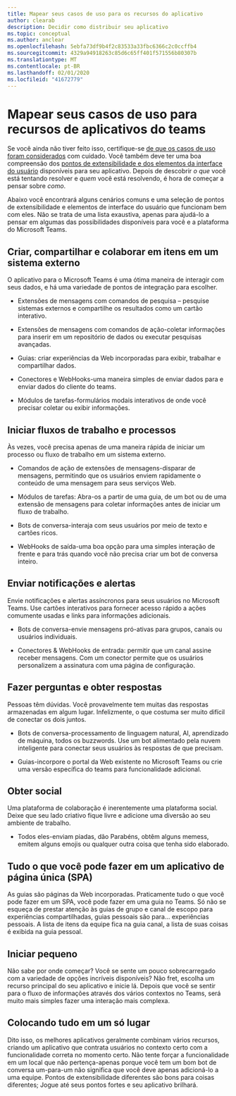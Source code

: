 ```yaml
---
title: Mapear seus casos de uso para os recursos do aplicativo
author: clearab
description: Decidir como distribuir seu aplicativo
ms.topic: conceptual
ms.author: anclear
ms.openlocfilehash: 5ebfa73df9b4f2c83533a33fbc6366c2c0ccffb4
ms.sourcegitcommit: 4329a94918263c85d6c65ff401f571556b80307b
ms.translationtype: MT
ms.contentlocale: pt-BR
ms.lasthandoff: 02/01/2020
ms.locfileid: "41672779"
---
```

# <a name="map-your-use-cases-to-teams-app-capabilities"></a>Mapear seus casos de uso para recursos de aplicativos do teams

Se você ainda não tiver feito isso, certifique-se [de que os casos de uso foram considerados](~/concepts/design/map-use-cases.md) com cuidado. Você também deve ter uma boa compreensão dos [pontos de extensibilidade e dos elementos da interface do usuário](~/concepts/extensibility-points.md) disponíveis para seu aplicativo. Depois de descobrir *o que* você está tentando resolver e *quem* você está resolvendo, é hora de começar a pensar sobre *como*.

Abaixo você encontrará alguns cenários comuns e uma seleção de pontos de extensibilidade e elementos de interface do usuário que funcionam bem com eles. Não se trata de uma lista exaustiva, apenas para ajudá-lo a pensar em algumas das possibilidades disponíveis para você e a plataforma do Microsoft Teams.

## <a name="create-share-and-collaborate-on-items-in-an-external-system"></a>Criar, compartilhar e colaborar em itens em um sistema externo

O aplicativo para o Microsoft Teams é uma ótima maneira de interagir com seus dados, e há uma variedade de pontos de integração para escolher.

* Extensões de mensagens com comandos de pesquisa – pesquise sistemas externos e compartilhe os resultados como um cartão interativo.

* Extensões de mensagens com comandos de ação-coletar informações para inserir em um repositório de dados ou executar pesquisas avançadas.

* Guias: criar experiências da Web incorporadas para exibir, trabalhar e compartilhar dados.

* Conectores e WebHooks-uma maneira simples de enviar dados para e enviar dados do cliente do teams.

* Módulos de tarefas-formulários modais interativos de onde você precisar coletar ou exibir informações.

## <a name="initiate-workflows-and-processes"></a>Iniciar fluxos de trabalho e processos

Às vezes, você precisa apenas de uma maneira rápida de iniciar um processo ou fluxo de trabalho em um sistema externo.

* Comandos de ação de extensões de mensagens-disparar de mensagens, permitindo que os usuários enviem rapidamente o conteúdo de uma mensagem para seus serviços Web.

* Módulos de tarefas: Abra-os a partir de uma guia, de um bot ou de uma extensão de mensagens para coletar informações antes de iniciar um fluxo de trabalho.

* Bots de conversa-interaja com seus usuários por meio de texto e cartões ricos.

* WebHooks de saída-uma boa opção para uma simples interação de frente e para trás quando você não precisa criar um bot de conversa inteiro.

## <a name="send-notifications-and-alerts"></a>Enviar notificações e alertas

Envie notificações e alertas assíncronos para seus usuários no Microsoft Teams. Use cartões interativos para fornecer acesso rápido a ações comumente usadas e links para informações adicionais.

* Bots de conversa-envie mensagens pró-ativas para grupos, canais ou usuários individuais.

* Conectores & WebHooks de entrada: permitir que um canal assine receber mensagens. Com um conector permite que os usuários personalizem a assinatura com uma página de configuração.

## <a name="ask-questions-and-get-answers"></a>Fazer perguntas e obter respostas

Pessoas têm dúvidas. Você provavelmente tem muitas das respostas armazenadas em algum lugar. Infelizmente, o que costuma ser muito difícil de conectar os dois juntos.

* Bots de conversa-processamento de linguagem natural, AI, aprendizado de máquina, todos os buzzwords. Use um bot alimentado pela nuvem inteligente para conectar seus usuários às respostas de que precisam.

* Guias-incorpore o portal da Web existente no Microsoft Teams ou crie uma versão específica do teams para funcionalidade adicional.

## <a name="get-social"></a>Obter social

Uma plataforma de colaboração é inerentemente uma plataforma social. Deixe que seu lado criativo fique livre e adicione uma diversão ao seu ambiente de trabalho.

* Todos eles-enviam piadas, dão Parabéns, obtêm alguns memess, emitem alguns emojis ou qualquer outra coisa que tenha sido elaborado.

## <a name="anything-you-can-do-in-a-single-page-app-spa"></a>Tudo o que você pode fazer em um aplicativo de página única (SPA)

As guias são páginas da Web incorporadas. Praticamente tudo o que você pode fazer em um SPA, você pode fazer em uma guia no Teams. Só não se esqueça de prestar atenção às guias de grupo e canal de escopo para experiências compartilhadas, guias pessoais são para... experiências pessoais. A lista de itens da equipe fica na guia canal, a lista de suas coisas é exibida na guia pessoal.

## <a name="start-small"></a>Iniciar pequeno

Não sabe por onde começar? Você se sente um pouco sobrecarregado com a variedade de opções incríveis disponíveis? Não fret, escolha um recurso principal do seu aplicativo e inicie lá. Depois que você se sentir para o fluxo de informações através dos vários contextos no Teams, será muito mais simples fazer uma interação mais complexa.

## <a name="putting-it-all-together"></a>Colocando tudo em um só lugar

Dito isso, os melhores aplicativos geralmente combinam vários recursos, criando um aplicativo que contrata usuários no contexto certo com a funcionalidade correta no momento certo. Não tente forçar a funcionalidade em um local que não pertença-apenas porque você tem um bom bot de conversa um-para-um não significa que você deve apenas adicioná-lo a uma equipe. Pontos de extensibilidade diferentes são bons para coisas diferentes; Jogue até seus pontos fortes e seu aplicativo brilhará.
